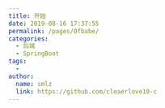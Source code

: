 ```yaml
---
title: 开始
date: 2019-08-16 17:37:55
permalink: /pages/0fbabe/
categories:
  - 后端
  - SpringBoot
tags:
  - 
author: 
  name: smlz
  link: https://github.com/cleaerlove10-c
---
```

